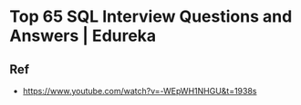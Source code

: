 # Top 65 SQL Interview Questions and Answers | Edureka

##


## Ref
* https://www.youtube.com/watch?v=-WEpWH1NHGU&t=1938s
